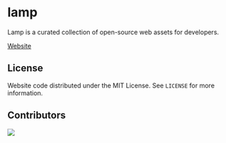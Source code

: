 # lamp
<div align="left">Lamp is a curated collection of open-source web assets for developers.</div>
<div align="left">

[Website](https://plastic-lamp.netlify.app/)  

## License

Website code distributed under the MIT License. See `LICENSE` for more information.

## Contributors

<a href="https://github.com/plastic-lamp/lamp/graphs/contributors">
  <img src="https://contrib.rocks/image?repo=plastic-lamp/lamp" />
</a>
